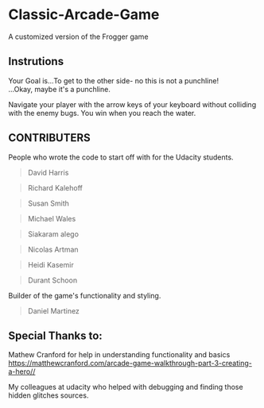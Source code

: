 # Classic-Arcade-Game #
A customized version of the Frogger game

Instrutions
------------
Your Goal is...To get to the other side- no this is not a punchline!  
...Okay, maybe it's a punchline.

Navigate your player with the arrow keys of your keyboard without colliding with the enemy bugs.
You win when you reach the water.

CONTRIBUTERS
------------
People who wrote the code to start off with for the Udacity students.

>David Harris

>Richard Kalehoff

>Susan Smith

>Michael Wales

>Siakaram alego

>Nicolas Artman

>Heidi Kasemir

>Durant Schoon

Builder of the game's functionality and styling.

>Daniel Martinez

**Special Thanks to:**
----------------------
Mathew Cranford for help in understanding functionality and basics
<https://matthewcranford.com/arcade-game-walkthrough-part-3-creating-a-hero//>

My colleagues at udacity who helped with debugging and finding those hidden glitches sources.
